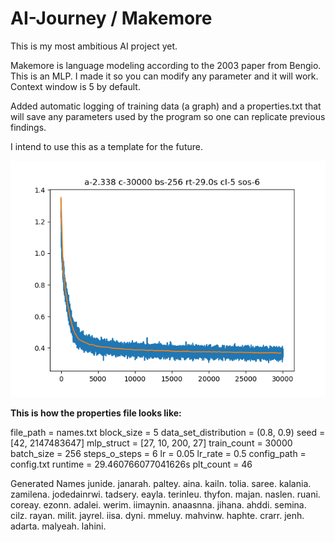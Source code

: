 # AI-Journey / Makemore
This is my most ambitious AI project yet. 

Makemore is language modeling according to the 2003 paper from Bengio. This is an MLP. I made it so you can modify any parameter and it will work. Context window is 5 by default.

Added automatic logging of training data (a graph) and a properties.txt that will save any parameters used by the program so one can replicate previous findings.

I intend to use this as a template for the future.

![alt text](https://github.com/Microwave-Microwave/AI-Journey/blob/main/4_makemore/models/45_graph.png "Graph")

**This is how the properties file looks like:**

file_path = names.txt
block_size = 5
data_set_distribution = (0.8, 0.9)
seed = [42, 2147483647]
mlp_struct = [27, 10, 200, 27]
train_count = 30000
batch_size = 256
steps_o_steps = 6
lr = 0.05
lr_rate = 0.5
config_path = config.txt
runtime = 29.460766077041626s
plt_count = 46

Generated Names
junide.
janarah.
paltey.
aina.
kailn.
tolia.
saree.
kalania.
zamilena.
jodedainrwi.
tadsery.
eayla.
terinleu.
thyfon.
majan.
naslen.
ruani.
coreay.
ezonn.
adalei.
werim.
iimaynin.
anaasnna.
jihana.
ahddi.
semina.
cilz.
rayan.
milit.
jayrel.
iisa.
dyni.
mmeluy.
mahvinw.
haphte.
crarr.
jenh.
adarta.
malyeah.
lahini.
